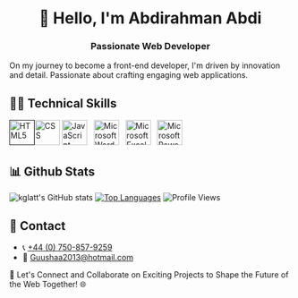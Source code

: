 <h1 align="center">👋 Hello, I'm Abdirahman Abdi</h1>
<h3 align="center">Passionate Web Developer</h3>

On my journey to become a front-end developer, I'm driven by innovation and detail. Passionate about crafting engaging web applications.
## 👩‍💻 Technical Skills
<a href="" target="_blank" rel="noreferrer"><img src="https://www.svgrepo.com/show/452228/html-5.svg" alt="HTML5" width="45" height="45"/></a><a href="https://www.w3schools.com/css/" target="_blank" rel="noreferrer"><img src="https://www.svgrepo.com/show/452185/css-3.svg" alt="CSS" width="45" height="45"/></a>  <a href="https://www.w3schools.com/js/" target="_blank" rel="noreferrer"><img src="https://www.svgrepo.com/show/29753/javascript.svg" alt="JavaScript" width="45" height="45"/></a>                                                                     &nbsp; <a href="https://www.microsoft.com/en-us/microsoft-365/word" target="_blank" rel="noreferrer"><img src="https://www.svgrepo.com/show/452072/ms-word.svg" alt="Microsoft Word" width="45" height="45"/></a> &nbsp; <a href="https://www.microsoft.com/en-us/microsoft-365/excel" target="_blank" rel="noreferrer"><img src="https://www.svgrepo.com/show/452066/ms-excel.svg" alt="Microsoft Excel" width="45" height="45"/></a> &nbsp; <a href="https://www.microsoft.com/en-us/microsoft-365/powerpoint" target="_blank" rel="noreferrer"><img src="https://www.svgrepo.com/show/373991/powerpoint2.svg" alt="Microsoft Powerpoint" width="45" height="45"/></a>
 

## 📊 Github Stats

![kglatt's GitHub stats](https://github-readme-stats.vercel.app/api?username=abdirahmanguusha&show_icons=true&theme=radical)
[![Top Languages](https://github-readme-stats.vercel.app/api/top-langs/?username=abdirahmanguusha&layout=compact&langs_count=6&custom_title=Top%20Programming%20Languages&theme=radical)](https://github.com/abdirahmanguusha)
![Profile Views](https://komarev.com/ghpvc/?username=abdirahmanguusha)

## 🏡 Contact
- 📞 <a href="tel:+447458579259">+44 (0) 750-857-9259</a>
- 📧 <a href="mailto:Guushaa2013@hotmail.com">Guushaa2013@hotmail.com</a>

🚀 Let's Connect and Collaborate on Exciting Projects to Shape the Future of the Web Together! 🌐


